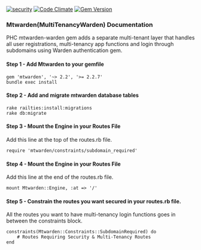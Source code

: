 [![security](https://hakiri.io/github/PHCNetworks/multi-tenancy-warden/master.svg)](https://hakiri.io/github/PHCNetworks/multi-tenancy-warden/master)
[![Code Climate](https://codeclimate.com/github/PHCNetworks/multi-tenancy-warden/badges/gpa.svg)](https://codeclimate.com/github/PHCNetworks/multi-tenancy-warden)
[![Gem Version](https://badge.fury.io/rb/mtwarden.svg)](https://badge.fury.io/rb/mtwarden)
  
### Mtwarden(MultiTenancyWarden) Documentation  
PHC mtwarden-warden gem adds a separate multi-tenant layer that handles all user registrations, multi-tenancy app functions and login through subdomains using Warden authentication gem.  
  
#### Step 1 - Add Mtwarden to your gemfile  
	gem 'mtwarden', '~> 2.2', '>= 2.2.7'
	bundle exec install  
  
#### Step 2 - Add and migrate mtwarden database tables  
	rake railties:install:migrations  
	rake db:migrate  

#### Step 3 - Mount the Engine in your Routes File  
Add this line at the top of the routes.rb file.  
  
	require 'mtwarden/constraints/subdomain_required'  

#### Step 4 - Mount the Engine in your Routes File  
Add this line at the end of the routes.rb file.  
  
	mount Mtwarden::Engine, :at => '/'  
  
#### Step 5 - Constrain the routes you want secured in your routes.rb file.
All the routes you want to have multi-tenancy login functions goes in between the constraints block.  

	constraints(Mtwarden::Constraints::SubdomainRequired) do  
		# Routes Requiring Security & Multi-Tenancy Routes    
	end  
